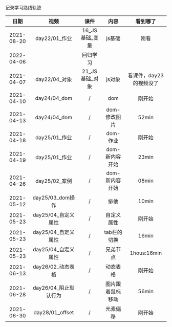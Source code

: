记录学习路线轨迹

|    日期    |     视频      |      课件      |  内容  | 看到哪了 |
| :--------: | :-----------: | :------------: | :----: | :------: |
| 2021-08-20 | day22/01_作业 | 16_JS基础_变量 | js基础 |   刚看   |
| 2022-04-06 |               |    回归学习    |        |          |
| 2021-04-07 | day22/04_对象 | 21_JS基础_对象 | js对象 |   看课件，day23的视频没了   |
| 2021-04-10 | day24/04_dom | / | dom |   刚开始   |
| 2021-04-13 | day24/04_dom | / | dom-修改图片 |   52min   |
| 2021-04-18 | day25/01_作业 | / | dom-作业 |   刚开始   |
| 2021-04-19 | day25/01_作业 | / | dom-新内容开始 |   23min   |
| 2021-04-26 | day25/02_案例 | / | dom-新内容开始 |   08min   |
| 2021-05-12 | day25/03_dom操作 | / | 排他 |   10min   |
| 2021-05-23 | day25/04_自定义属性 | / | 自定义属性 |   刚开始   |
| 2021-05-23 | day25/04_自定义属性 | / | tab栏的切换 |   16min   |
| 2021-05-23 | day25/04_自定义属性 | / | 兄弟节点 |   1hous:16min   |
| 2021-06-13 | day26/02_动态表格 | / | 动态表格 |   刚开始   |
| 2021-06-28 | day26/04_阻止默认行为 | / | 图片跟着鼠标移动 |   56min   |
| 2021-06-30 | day28/01_offset | / | 元素偏移 |   刚开始   |
